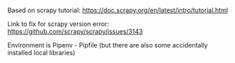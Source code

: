 Based on scrapy tutorial:
https://doc.scrapy.org/en/latest/intro/tutorial.html


Link to fix for scrapy version error:
https://github.com/scrapy/scrapy/issues/3143

Environment is Pipenv - Pipfile (but there are also some accidentally installed local libraries)